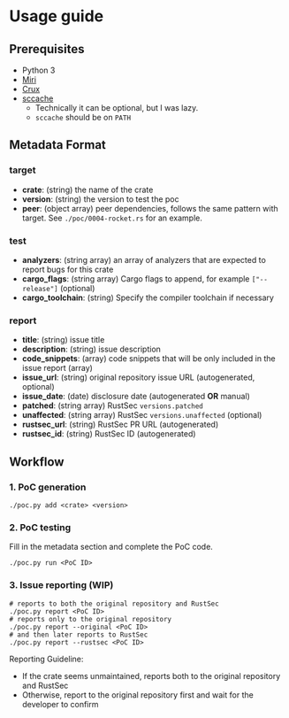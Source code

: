 # Usage guide

## Prerequisites

- Python 3
- [Miri](https://github.com/rust-lang/miri)
- [Crux](https://github.gatech.edu/ybae38/Crux)
- [sccache](https://github.com/mozilla/sccache)
  - Technically it can be optional, but I was lazy.
  - `sccache` should be on `PATH`

## Metadata Format

### target

- **crate**: (string) the name of the crate
- **version**: (string) the version to test the poc
- **peer**: (object array) peer dependencies, follows the same pattern with target. See `./poc/0004-rocket.rs` for an example.

### test

- **analyzers**: (string array) an array of analyzers that are expected to report bugs for this crate
- **cargo_flags**: (string array) Cargo flags to append, for example `["--release"]` (optional)
- **cargo_toolchain**: (string) Specify the compiler toolchain if necessary

### report

- **title**: (string) issue title
- **description**: (string) issue description
- **code_snippets**: (array) code snippets that will be only included in the issue report (array)
- **issue_url**: (string) original repository issue URL (autogenerated, optional)
- **issue_date**: (date) disclosure date (autogenerated **OR** manual)
- **patched**: (string array) RustSec `versions.patched`
- **unaffected**: (string array) RustSec `versions.unaffected` (optional)
- **rustsec_url**: (string) RustSec PR URL (autogenerated)
- **rustsec_id**: (string) RustSec ID (autogenerated)

## Workflow

### 1. PoC generation

```shell
./poc.py add <crate> <version>
```

### 2. PoC testing

Fill in the metadata section and complete the PoC code.

```shell
./poc.py run <PoC ID>
```

### 3. Issue reporting (WIP)

```shell
# reports to both the original repository and RustSec
./poc.py report <PoC ID>
# reports only to the original repository
./poc.py report --original <PoC ID>
# and then later reports to RustSec
./poc.py report --rustsec <PoC ID>
```

Reporting Guideline:

- If the crate seems unmaintained, reports both to the original repository and RustSec
- Otherwise, report to the original repository first and wait for the developer to confirm
